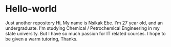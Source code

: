 # Hello-world
Just another repository
Hi, My name is Nsikak Ebe. 
I'm 27 year old, and an undergraduate. 
I'm studying Chemical / Petrochemical Engineering in my state university.
But I have so much passion for IT related courses.
I hope to be given a warm tutoring, Thanks.
